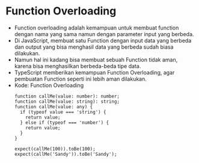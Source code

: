 # Function Overloading
* Function overloading adalah kemampuan untuk membuat function dengan nama yang sama namun dengan parameter input yang berbeda.
* Di JavaScript, membuat satu Function dengan input data yang berbeda dan output yang bisa menghasil data yang berbeda sudah biasa dilakukan.
* Namun hal ini kadang bisa membuat sebuah Function tidak aman, karena bisa menghasilkan berbeda-beda tipe data.
* TypeScript memberikan kemampuan Function Overloading, agar pembuatan Function seperti ini lebih aman dilakukan.
* Kode: Function Overloading
  ```TSX
  function callMe(value: number): number;
  function callMe(value: string): string;
  function callMe(value: any) {
    if (typeof value === 'string') {
      return value;
    } else if (typeof === 'number') {
      return value;
    }
  }

  expect(callMe(100)).toBe(100);
  expect(callMe('Sandy')).toBe('Sandy');
  ```
